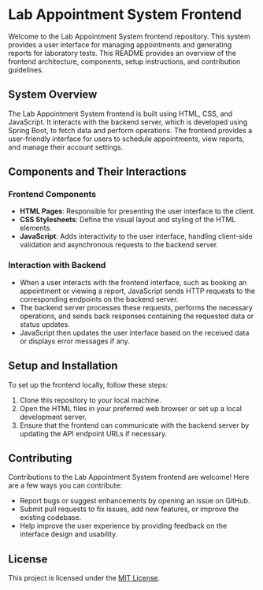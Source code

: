 # Lab Appointment System Frontend

Welcome to the Lab Appointment System frontend repository. This system provides a user interface for managing appointments and generating reports for laboratory tests. This README provides an overview of the frontend architecture, components, setup instructions, and contribution guidelines.

## System Overview

The Lab Appointment System frontend is built using HTML, CSS, and JavaScript. It interacts with the backend server, which is developed using Spring Boot, to fetch data and perform operations. The frontend provides a user-friendly interface for users to schedule appointments, view reports, and manage their account settings.

## Components and Their Interactions

### Frontend Components

- **HTML Pages**: Responsible for presenting the user interface to the client.
- **CSS Stylesheets**: Define the visual layout and styling of the HTML elements.
- **JavaScript**: Adds interactivity to the user interface, handling client-side validation and asynchronous requests to the backend server.

### Interaction with Backend

- When a user interacts with the frontend interface, such as booking an appointment or viewing a report, JavaScript sends HTTP requests to the corresponding endpoints on the backend server.
- The backend server processes these requests, performs the necessary operations, and sends back responses containing the requested data or status updates.
- JavaScript then updates the user interface based on the received data or displays error messages if any.

## Setup and Installation

To set up the frontend locally, follow these steps:

1. Clone this repository to your local machine.
2. Open the HTML files in your preferred web browser or set up a local development server.
3. Ensure that the frontend can communicate with the backend server by updating the API endpoint URLs if necessary.

## Contributing

Contributions to the Lab Appointment System frontend are welcome! Here are a few ways you can contribute:

- Report bugs or suggest enhancements by opening an issue on GitHub.
- Submit pull requests to fix issues, add new features, or improve the existing codebase.
- Help improve the user experience by providing feedback on the interface design and usability.

## License

This project is licensed under the [MIT License](LICENSE).
